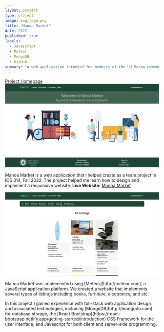 ```yaml
---
layout: project
type: project
image: img/logo.png
title: "Manoa Market"
date: 2022
published: true
labels:
  - Javascript
  - Meteor
  - MongoDB
  - GitHub
summary: "A web application intended for members of the UH Manoa community to buy/sell/trade items that my team developed in ICS 314."
---
```


<a href="https://manoa-market.github.io/">Project Homepage</a>
<img class="img-fluid" src="../img/homepage.png">

<p>Manoa Market is a web application that I helped create as a team project in ICS 314, Fall 2022. The project helped me learn how to design and implement a responsive website. <strong>Live Website:</strong> <a href="http://137.184.236.187/">Manoa Market</a></p>

<img class="img-fluid" src="../img/listings.png">
 
<p>Manoa Market was implemented using [Meteor](http://meteor.com), a JavaScript application platform. We created a website that implements several types of listings including books, furniture, electronics, and etc.</p>

<p>In this project I gained experience with full-stack web application design and associated technologies, including [MongoDB](http://mongodb.com) for database storage, the [React Bootstrap](https://react-bootstrap.netlify.app/getting-started/introduction) CSS Framework for the user interface, and Javascript for both client and server-side programming. </p>

